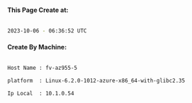 
   
#### This Page Create at:

```bash

2023-10-06 - 06:36:52 UTC

```

#### Create By Machine:

```bash

Host Name : fv-az955-5

platform  : Linux-6.2.0-1012-azure-x86_64-with-glibc2.35

Ip Local  : 10.1.0.54

```

